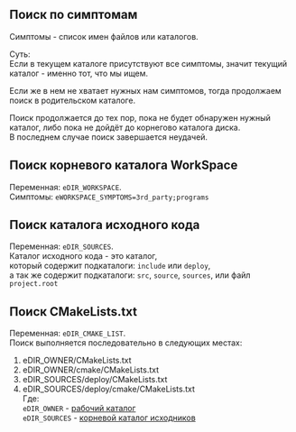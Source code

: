 ﻿
Поиск по симптомам
------------------

Симптомы - список имен файлов или каталогов.  

Суть:  
Если в текущем каталоге присутствуют все симптомы, 
значит текущий каталог - именно тот, что мы ищем.  

Если же в нем не хватает нужных нам симптомов, 
тогда продолжаем поиск в родительском каталоге.  

Поиск продолжается до тех пор, пока не будет обнаружен нужный каталог,
либо пока не дойдёт до корнегово каталога диска.  
В последнем случае поиск завершается неудачей.  


Поиск корневого каталога WorkSpace  
----------------------------------
Переменная: `eDIR_WORKSPACE`.  
Симптомы: `eWORKSPACE_SYMPTOMS=3rd_party;programs`


Поиск каталога исходного кода  
-----------------------------  
Переменная: `eDIR_SOURCES`.  
Каталог исходного кода - это каталог,  
который содержит подкаталоги: `include` или  `deploy`,  
а так же содержит подкаталоги: 
  `src`, `source`, `sources`, или файл `project.root`  


Поиск CMakeLists.txt  
--------------------
Переменная: `eDIR_CMAKE_LIST`.  
Поиск выполняется последовательно в следующих местах:  
1. eDIR_OWNER/CMakeLists.txt  
2. eDIR_OWNER/cmake/CMakeLists.txt  
3. eDIR_SOURCES/deploy/CMakeLists.txt  
4. eDIR_SOURCES/deploy/cmake/CMakeLists.txt  
Где:  
`eDIR_OWNER` - [рабочий каталог](000-variables.md)  
`eDIR_SOURCES` - [корневой каталог исходников](000-variables.md)  




